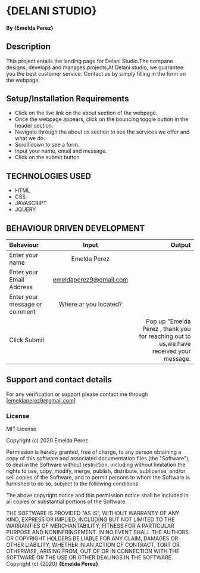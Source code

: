 # {DELANI STUDIO}
#### By **{Emelda Perez}**
## Description
This project entails the landing page for Delani Studio.The compane designs, develops and manages projects.At Delani studio, we guarantee you the best customer service. Contact us by simply filling in the form on the webpage.
## Setup/Installation Requirements
* Click on the live link on the about section of the webpage.
* Once the webpage appears, click on the bouncing toggle button in the header section.
* Navigate through the about us section to see the services we offer and what we do.
* Scroll down to see a form.
* Input your name, email and message.
* Click on the submit button
## TECHNOLOGIES USED
* HTML
* CSS
* JAVASCRIPT
* JQUERY
## BEHAVIOUR DRIVEN DEVELOPMENT
| Behaviour      | Input        | Output       |
| :------------- | :----------: | -----------: |
|  Enter your name  |   Emelda Perez |     |
| Enter your Email Address  | emeldaperez9@gmail.com |   |
| Enter your message or comment   |  Where ar you located?     |     |
| Click Submit|     |Pop up "Emelda Perez , thank you for reaching out to us,we have received your message.|

## Support and contact details
For any verification or support please contact me through [emeldaperez9@gmail.com]

### License
MIT License

Copyright (c) 2020 Emelda Perez

Permission is hereby granted, free of charge, to any person obtaining a copy
of this software and associated documentation files (the "Software"), to deal
in the Software without restriction, including without limitation the rights
to use, copy, modify, merge, publish, distribute, sublicense, and/or sell
copies of the Software, and to permit persons to whom the Software is
furnished to do so, subject to the following conditions:

The above copyright notice and this permission notice shall be included in all
copies or substantial portions of the Software.

THE SOFTWARE IS PROVIDED "AS IS", WITHOUT WARRANTY OF ANY KIND, EXPRESS OR
IMPLIED, INCLUDING BUT NOT LIMITED TO THE WARRANTIES OF MERCHANTABILITY,
FITNESS FOR A PARTICULAR PURPOSE AND NONINFRINGEMENT. IN NO EVENT SHALL THE
AUTHORS OR COPYRIGHT HOLDERS BE LIABLE FOR ANY CLAIM, DAMAGES OR OTHER
LIABILITY, WHETHER IN AN ACTION OF CONTRACT, TORT OR OTHERWISE, ARISING FROM,
OUT OF OR IN CONNECTION WITH THE SOFTWARE OR THE USE OR OTHER DEALINGS IN THE
SOFTWARE.
Copyright (c) {2020} **{Emelda Perez}**
